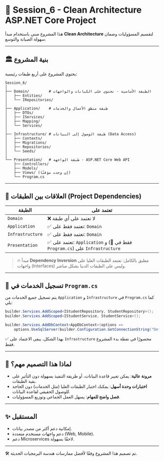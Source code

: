 
# 🎯 Session_6 - Clean Architecture ASP.NET Core Project

هذا المشروع مبني باستخدام مبدأ **Clean Architecture** لتقسيم المسؤوليات وضمان سهولة الصيانة والتوسع.

---

## 🏛️ بنية المشروع

يحتوي المشروع على أربع طبقات رئيسية:

```
Session_6/
│
├── Domain/         # الطبقة الأساسية - تحتوي على الكيانات والواجهات
│   ├── Entities/
│   └── IRepositories/
│
├── Application/    # طبقة منطق الأعمال والخدمات
│   ├── DTOs/
│   ├── IServices/
│   ├── Mapping/
│   └── Services/
│
├── Infrastructure/ # طبقة الوصول إلى البيانات (Data Access)
│   ├── Contexts/
│   ├── Migrations/
│   ├── Repositories/
│   └── Seeds/
│
└── Presentation/   # طبقة الواجهة - ASP.NET Core Web API
    ├── Controllers/
    ├── Models/
    ├── Views/ (إن وجدت مؤقتًا)
    └── Program.cs
```

---

## 🔗 العلاقات بين الطبقات (Project Dependencies)

| الطبقة         | تعتمد على                                  |
|----------------|--------------------------------------------|
| `Domain`       | ❌ لا تعتمد على أي طبقة                    |
| `Application`  | ✅ تعتمد فقط على: `Domain`                 |
| `Infrastructure`| ✅ تعتمد فقط على: `Domain`                 |
| `Presentation` | ✅ تعتمد على: `Application` و (📌 فقط في `Program.cs`) على `Infrastructure` |

> 🔥 مبدأ **Dependency Inversion** مطبق بالكامل: تعتمد الطبقات العليا على واجهات (Interfaces) وليس على الطبقات الدنيا بشكل مباشر.

---

## 📌 تسجيل الخدمات في `Program.cs`

يتم تسجيل جميع الخدمات من `Application` و `Infrastructure` في `Program.cs` كما يلي:

```csharp
builder.Services.AddScoped<IStudentRepository, StudentRepository>();
builder.Services.AddScoped<IStudentService, StudentService>();

builder.Services.AddDbContext<AppDbContext>(options =>
    options.UseSqlServer(builder.Configuration.GetConnectionString("Default")));
```

✅ بهذا الشكل، يبقى الاعتماد على `Infrastructure` محصورًا في نقطة بدء المشروع فقط.

---

## 🧠 لماذا هذا التصميم مهم؟

- **مرونة عالية**: يمكن تغيير قاعدة البيانات، أو طريقة التنفيذ بسهولة دون التأثير على بقية الطبقات.
- **اختبارات وحدة أسهل**: يمكنك اختبار الطبقات العليا (مثل الخدمات) دون الحاجة للوصول الحقيقي لقاعدة البيانات.
- **فصل واضح للمهام**: يسهل العمل الجماعي وتوزيع المسؤوليات.

---

## ✨ المستقبل

- إمكانية دعم أكثر من مصدر بيانات.
- دعم واجهات مستخدم متعددة (Web, Mobile).
- دعم Microservices لاحقًا بسهولة.

---

🛠 تم تصميم هذا المشروع وفقًا لأفضل ممارسات هندسة البرمجيات الحديثة.

